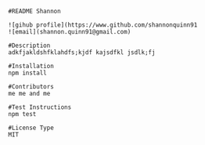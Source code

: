 
    #README Shannon
    
    ![gihub profile](https://www.github.com/shannonquinn91
    ![email](shannon.quinn91@gmail.com)
    
    #Description
    adkfjakldshfklahdfs;kjdf kajsdfkl jsdlk;fj     
    
    #Installation
    npm install
    
    #Contributors
    me me and me
    
    #Test Instructions
    npm test
    
    #License Type
    MIT